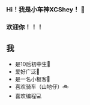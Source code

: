 ### Hi！我是小车神XCShey！ 👋
### 欢迎你！！！

## 我
- 是10后初中生🧒
- 爱好广泛💙
- 是一名小极客📱
- 喜欢骑车（山地仔）🚲
- 喜欢编程💻

<!--
**XCShey/XCShey** is a ✨ _special_ ✨ repository because its `README.md` (this file) appears on your GitHub profile.

Here are some ideas to get you started:

- 🔭 I’m currently working on ...
- 🌱 I’m currently learning ...
- 👯 I’m looking to collaborate on ...
- 🤔 I’m looking for help with ...
- 💬 Ask me about ...
- 📫 How to reach me: ...
- 😄 Pronouns: ...
- ⚡ Fun fact: ...
-->
